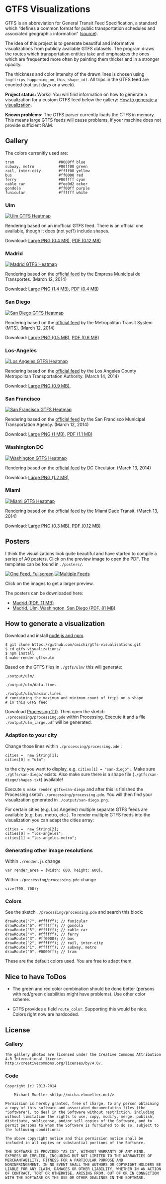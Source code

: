 # GTFS Visualizations

GTFS is an abbreviation for General Transit Feed Specification, a 
standard which “defines a common format for public transportation 
schedules and associated geographic information” ([source](https://developers.google.com/transit/gtfs/)).

The idea of this project is to generate beautiful and informative
visualizations from publicly available GTFS datasets.
The program draws the routes which transportation entities take and 
emphasizes the ones which are frequented more often by painting them 
thicker and in a stronger opacity.

The thickness and color intensity of the drawn lines is chosen using 
`log(trips_happening_on_this_shape_id)`. All trips in the GTFS feed 
are counted (not just days or a week).

__Project status:__ Works! You will find information on how to generate
a visualization for a custom GTFS feed below the gallery: 
[How to generate a visualization](#how-to-generate-a-visualization).

__Known problems:__ The GTFS parser currently loads the GTFS in memory.
This means large GTFS feeds will cause problems, if your machine does
not provide sufficient RAM.

	
## Gallery

The colors currenltly used are:

	tram                    #0000ff	blue
	subway, metro           #00ff00	green
	rail, inter-city        #ffff00 yellow
	bus                     #ff0000 red
	ferry                   #00ffff cyan
	cable car               #fee0d2 ocker
	gondola                 #ff00ff purple
	funicular               #ffffff white

### Ulm

[![Ulm GTFS Heatmap](https://github.com/cmichi/gtfs-visualizations/raw/master/gallery/small/ulm.png)](https://github.com/cmichi/gtfs-visualizations/raw/master/gallery/large/ulm.png)

Rendering based on an inofficial GTFS feed. There is an official one
available, though it does (not yet?) include shapes.

Download: 
[Large PNG (0.4 MB)](https://raw.githubusercontent.com/cmichi/gtfs-visualizations/master/gallery/large/ulm.png),
[PDF (0.12 MB)](https://raw.githubusercontent.com/cmichi/gtfs-visualizations/master/gallery/pdf/ulm.pdf)

### Madrid

[![Madrid GTFS Heatmap](https://github.com/cmichi/gtfs-visualizations/raw/master/gallery/small/madrid.png)](https://github.com/cmichi/gtfs-visualizations/raw/master/gallery/large/madrid.png)

Rendering based on the [official feed](http://www.gtfs-data-exchange.com/agency/madrid/) 
by the Empresa Municipal de Transportes. (March 12, 2014)

Download: 
[Large PNG (1.4 MB)](https://raw.githubusercontent.com/cmichi/gtfs-visualizations/master/gallery/large/madrid.png),
[PDF (0.4 MB)](https://raw.githubusercontent.com/cmichi/gtfs-visualizations/master/gallery/pdf/madrid.pdf)

### San Diego

[![San Diego GTFS Heatmap](https://github.com/cmichi/gtfs-visualizations/raw/master/gallery/small/san-diego.png)](https://github.com/cmichi/gtfs-visualizations/raw/master/gallery/large/san-diego.png)

Rendering based on the [official feed](http://www.sdmts.com/Planning/Developers.asp) 
by the Metropolitan Transit System (MTS). (March 12, 2014)

Download: 
[Large PNG (0.5 MB)](https://raw.githubusercontent.com/cmichi/gtfs-visualizations/master/gallery/large/san-diego.png),
[PDF (0.6 MB)](https://raw.githubusercontent.com/cmichi/gtfs-visualizations/master/gallery/pdf/san-diego.pdf)

### Los-Angeles

[![Los Angeles GTFS Heatmap](https://github.com/cmichi/gtfs-visualizations/raw/master/gallery/small/los-angeles.png)](https://github.com/cmichi/gtfs-visualizations/raw/master/gallery/large/los-angeles.png)

Rendering based on the [official feed](http://www.gtfs-data-exchange.com/agency/la-metro/) 
by the Los Angeles County Metropolitan Transportation Authority. (March 14, 2014)

Download: 
[Large PNG (0.9 MB)](https://raw.githubusercontent.com/cmichi/gtfs-visualizations/master/gallery/large/los-angeles.png),

### San Francisco

[![San Francisco GTFS Heatmap](https://github.com/cmichi/gtfs-visualizations/raw/master/gallery/small/san-francisco.png)](https://github.com/cmichi/gtfs-visualizations/raw/master/gallery/large/san-francisco.png)

Rendering based on the [official feed](http://www.gtfs-data-exchange.com/agency/san-francisco-municipal-transportation-agency/) 
by the San Francisco Municipal Transportation Agency. (March 12, 2014)

Download: 
[Large PNG (1 MB)](https://raw.githubusercontent.com/cmichi/gtfs-visualizations/master/gallery/large/san-francisco.png),
[PDF (1.1 MB)](https://raw.githubusercontent.com/cmichi/gtfs-visualizations/master/gallery/pdf/san-francisco.pdf)

### Washington DC

[![Washington GTFS Heatmap](https://github.com/cmichi/gtfs-visualizations/raw/master/gallery/small/washington-dc.png)](https://github.com/cmichi/gtfs-visualizations/raw/master/gallery/large/washington-dc.png)

Rendering based on the [official feed](http://www.gtfs-data-exchange.com/agency/dc-circulator/) 
by DC Circulator. (March 13, 2014)

Download: 
[Large PNG (1.2 MB)](https://raw.githubusercontent.com/cmichi/gtfs-visualizations/master/gallery/large/washington-dc.png)

### Miami

[![Miami GTFS Heatmap](https://github.com/cmichi/gtfs-visualizations/raw/master/gallery/small/miami.png)](https://github.com/cmichi/gtfs-visualizations/raw/master/gallery/large/miami.png)

Rendering based on the [official feed](http://www.gtfs-data-exchange.com/agency/miami-dade-transit/) 
by the Miami Dade Transit. (March 13, 2014)

Download: 
[Large PNG (0.3 MB)](https://raw.githubusercontent.com/cmichi/gtfs-visualizations/master/gallery/large/miami.png),
[PDF (0.12 MB)](https://raw.githubusercontent.com/cmichi/gtfs-visualizations/master/gallery/pdf/miami.pdf)


## Posters

I think the visualizations look quite beautiful and have started to 
compile a series of A0 posters. Click on the preview image to open
the PDF. The templates can be found in `./posters/`.

[![One Feed, Fullscreen](https://github.com/cmichi/gtfs-visualizations/raw/master/posters/madrid-poster-thumb.jpg)](https://github.com/cmichi/gtfs-visualizations/raw/master/posters/madrid-poster.jpg) [![Multiple Feeds](https://github.com/cmichi/gtfs-visualizations/raw/master/posters/4up-poster-thumb.jpg)](https://github.com/cmichi/gtfs-visualizations/raw/master/posters/4up-poster.jpg) 

Click on the images to get a larger preview.

The posters can be downloaded here:

 * [Madrid (PDF, 11 MB)](http://media.micha.elmueller.net/projects/gtfs/madrid-poster.pdf)
 * [Madrid, Ulm, Washington, San Diego (PDF, 81 MB)](http://media.micha.elmueller.net/projects/gtfs/4up-poster.pdf)


## How to generate a visualization

Download and install [node.js and npm](http://nodejs.org/).

	$ git clone https://github.com/cmichi/gtfs-visualizations.git
	$ cd gtfs-visualizations/
	$ npm install
	$ make render gtfs=ulm

Based on the GTFS files in `./gtfs/ulm/` this will generate:

	./output/ulm/

	./output/ulm/data.lines

	./output/ulm/maxmin.lines	
	# containing the maximum and minimum count of trips on a shape
	# in this GTFS feed

Download [Processing 2.0](https://processing.org/download/). Then open 
the sketch `./processing/processing.pde` within Processing.
Execute it and a file `./output/ulm_large.pdf` will be generated.


### Adaption to your city

Change those lines within `./processing/processing.pde` :

	cities =  new String[1];
	cities[0] = "ulm";

to the city you want to display, e.g. `cities[1] = "san-diego";`. 
Make sure `./gtfs/san-diego/` exists. Also make sure there is a shape file
(`./gtfs/san-diego/shapes.txt`) available! 

Execute `$ make render gtfs=san-diego` and after this is finished the 
Processing sketch `./processing/processing.pde`. You will then find your
visualization generated in `./output/san-diego.png`.

For certain cities (e.g. Los Angeles) multiple separate GTFS feeds 
are available (e.g. bus, metro, etc.). To render multiple GTFS feeds into
the visualization you can adapt the cities array:

	cities =  new String[2];
	cities[0] = "los-angeles";
	cities[1] = "los-angeles-metro";


### Generating other image resolutions

Within `./render.js` change

	var render_area = {width: 600, height: 600};

Within `./processing/processing.pde` change

	size(700, 700);


### Colors

See the sketch `./processing/processing.pde` and search this block:

	drawRoute("7", #ffffff); // funicular
	drawRoute("6", #ffffff); // gondola
	drawRoute("5", #ffffff); // cable car
	drawRoute("4", #ffffff); // ferry
	drawRoute("3", #ff0000); // bus
	drawRoute("2", #ffffff); // rail, inter-city
	drawRoute("1", #ffffff); // subway, metro
	drawRoute("0", #0000ff); // tram

These are the default colors used. You are free to adapt them.


## Nice to have ToDos

 * The green and red color combination should be done better (persons with 
   red/green disabilities might have problems). Use other color scheme.

 * GTFS provides a field `route_color`. Supporting this would be nice.
   Colors right now are hardcoded.


## License

### Gallery

	The gallery photos are licensed under the Creative Commons Attribution
	4.0 International license: http://creativecommons.org/licenses/by/4.0/.

### Code

	Copyright (c) 2013-2014

		Michael Mueller <http://micha.elmueller.net/>

	Permission is hereby granted, free of charge, to any person obtaining
	a copy of this software and associated documentation files (the
	"Software"), to deal in the Software without restriction, including
	without limitation the rights to use, copy, modify, merge, publish,
	distribute, sublicense, and/or sell copies of the Software, and to
	permit persons to whom the Software is furnished to do so, subject to
	the following conditions:

	The above copyright notice and this permission notice shall be
	included in all copies or substantial portions of the Software.

	THE SOFTWARE IS PROVIDED "AS IS", WITHOUT WARRANTY OF ANY KIND,
	EXPRESS OR IMPLIED, INCLUDING BUT NOT LIMITED TO THE WARRANTIES OF
	MERCHANTABILITY, FITNESS FOR A PARTICULAR PURPOSE AND
	NONINFRINGEMENT. IN NO EVENT SHALL THE AUTHORS OR COPYRIGHT HOLDERS BE
	LIABLE FOR ANY CLAIM, DAMAGES OR OTHER LIABILITY, WHETHER IN AN ACTION
	OF CONTRACT, TORT OR OTHERWISE, ARISING FROM, OUT OF OR IN CONNECTION
	WITH THE SOFTWARE OR THE USE OR OTHER DEALINGS IN THE SOFTWARE.
